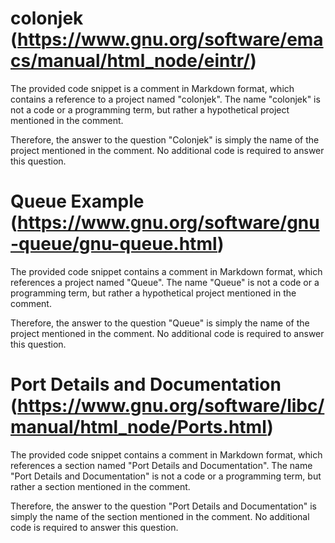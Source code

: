 # colonjek  (https://www.gnu.org/software/emacs/manual/html_node/eintr/)

The provided code snippet is a comment in Markdown format, which contains a reference to a project named "colonjek". The name "colonjek" is not a code or a programming term, but rather a hypothetical project mentioned in the comment.

Therefore, the answer to the question "Colonjek" is simply the name of the project mentioned in the comment. No additional code is required to answer this question.

# Queue Example (https://www.gnu.org/software/gnu-queue/gnu-queue.html)

The provided code snippet contains a comment in Markdown format, which references a project named "Queue". The name "Queue" is not a code or a programming term, but rather a hypothetical project mentioned in the comment.

Therefore, the answer to the question "Queue" is simply the name of the project mentioned in the comment. No additional code is required to answer this question.

# Port Details and Documentation (https://www.gnu.org/software/libc/manual/html_node/Ports.html)

The provided code snippet contains a comment in Markdown format, which references a section named "Port Details and Documentation". The name "Port Details and Documentation" is not a code or a programming term, but rather a section mentioned in the comment.

Therefore, the answer to the question "Port Details and Documentation" is simply the name of the section mentioned in the comment. No additional code is required to answer this question.